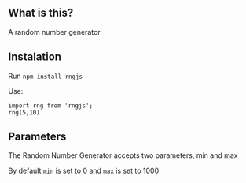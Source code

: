## What is this?
A random number generator

## Instalation
Run `npm install rngjs`

Use:
```
import rng from 'rngjs';
rng(5,10)
```

## Parameters
The Random Number Generator accepts two parameters, min and max

By default `min` is set to 0 and `max` is set to 1000
